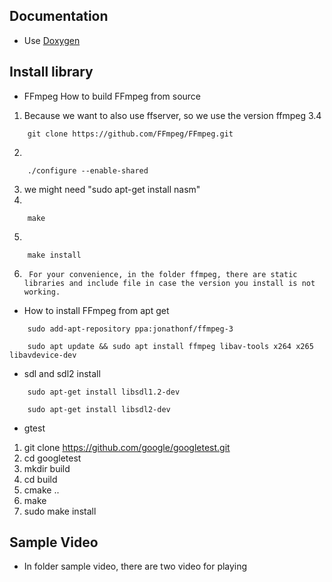
## Documentation
- Use [Doxygen](http://www.doxygen.org)

## Install library
- FFmpeg
How to build FFmpeg from source
1. Because we want to also use ffserver, so we use the version ffmpeg 3.4
```
    git clone https://github.com/FFmpeg/FFmpeg.git
```
2. 
```
    ./configure --enable-shared
```
3. we might need "sudo apt-get install nasm"
4.
``` 
    make
```
5. 
```
    make install
```
6. ` For your convenience, in the folder ffmpeg, there are static libraries and include file in case the version you install is not working.`
- How to install FFmpeg from apt get
```
    sudo add-apt-repository ppa:jonathonf/ffmpeg-3
```
```
    sudo apt update && sudo apt install ffmpeg libav-tools x264 x265 libavdevice-dev
```

- sdl and sdl2 install
```
    sudo apt-get install libsdl1.2-dev
```
```
    sudo apt-get install libsdl2-dev
```
- gtest
1. git clone https://github.com/google/googletest.git
2. cd googletest
3. mkdir build
4. cd build
5. cmake ..
6. make
7. sudo make install


## Sample Video
- In folder sample video, there are two video for playing

